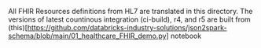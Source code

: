 All FHIR Resources definitions from HL7 are translated in this directory. The versions of latest countinous integration (ci-build), r4, and r5 are built from (this)[https://github.com/databricks-industry-solutions/json2spark-schema/blob/main/01_healthcare_FHIR_demo.py] notebook
